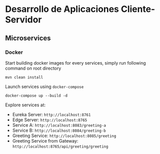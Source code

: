 Desarrollo de Aplicaciones Cliente-Servidor
==

Microservices
--------------------------

### Docker

Start building docker images for every services, simply run following command on root directory

```shell
mvn clean install
```
Launch services using `docker-compose`

```shell
docker-compose up --build -d
```

Explore services at:

  - Eureka Server: `http://localhost:8761`
  - Edge Server: `http://localhost:8765`
  - Service A: `http://localhost:8083/greeting-a`
  - Service B: `http://localhost:8084/greeting-b`
  - Greeting Service: `http://localhost:8085/greeting`
  - Greeting Service from Gateway: `http://localhost:8765/api/greeting/greeting`

